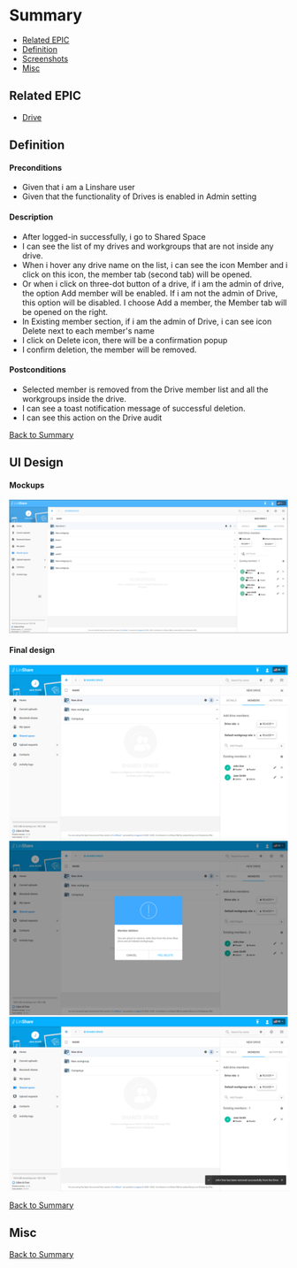 # Summary

* [Related EPIC](#related-epic)
* [Definition](#definition)
* [Screenshots](#screenshots)
* [Misc](#misc)

## Related EPIC

* [Drive](./README.md)

## Definition

#### Preconditions
*  Given that i am a Linshare user 
*  Given that the functionality of Drives is enabled in Admin setting
#### Description

*  After logged-in successfully, i go to Shared Space 
*  I can see the list of my drives and workgroups that are not inside any drive.
*  When i hover any drive name on the list, i can see the icon Member and i click on this icon, the member tab (second tab) will be opened. 
*  Or when i click on three-dot button of a drive, if i am the admin of drive, the option Add member will be enabled. If i am not the admin of Drive, this option will be disabled. I choose Add a member, the Member tab will be opened on the right. 
*  In Existing member section, if i am the admin of Drive, i can see icon Delete next to each member's name 
*  I click on Delete icon, there will be a confirmation popup
*  I confirm deletion, the member will be removed. 

#### Postconditions
*  Selected member is removed from the Drive member list and all the workgroups inside the drive.
*  I can see a toast notification message of successful deletion.
*  I can see this action on the Drive audit

[Back to Summary](#summary)

## UI Design

#### Mockups
![story8](./mockups/8.png)
#### Final design
![story8](./design/8.1.png)
![story8](./design/8.2.png)
![story8](./design/8.3.png)

[Back to Summary](#summary)
## Misc

[Back to Summary](#summary)
